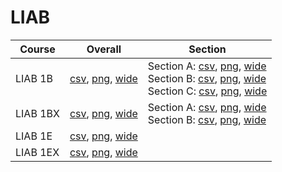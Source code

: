 # LIAB

| Course | Overall | Section |
| ------ | ------- | ------- |
| LIAB 1B | [csv](https://github.com/UCSD-Historical-Enrollment-Data/2023Winter/blob/main/overall/LIAB%201B.csv), [png](https://raw.githubusercontent.com/UCSD-Historical-Enrollment-Data/2023Winter/main/plot_overall/LIAB%201B.png), [wide](https://raw.githubusercontent.com/UCSD-Historical-Enrollment-Data/2023Winter/main/plot_overall_wide/LIAB%201B.png) | Section A: [csv](https://github.com/UCSD-Historical-Enrollment-Data/2023Winter/blob/main/section/LIAB%201B_A.csv), [png](https://raw.githubusercontent.com/UCSD-Historical-Enrollment-Data/2023Winter/main/plot_section/LIAB%201B_A.png), [wide](https://raw.githubusercontent.com/UCSD-Historical-Enrollment-Data/2023Winter/main/plot_section_wide/LIAB%201B_A.png)<br>Section B: [csv](https://github.com/UCSD-Historical-Enrollment-Data/2023Winter/blob/main/section/LIAB%201B_B.csv), [png](https://raw.githubusercontent.com/UCSD-Historical-Enrollment-Data/2023Winter/main/plot_section/LIAB%201B_B.png), [wide](https://raw.githubusercontent.com/UCSD-Historical-Enrollment-Data/2023Winter/main/plot_section_wide/LIAB%201B_B.png)<br>Section C: [csv](https://github.com/UCSD-Historical-Enrollment-Data/2023Winter/blob/main/section/LIAB%201B_C.csv), [png](https://raw.githubusercontent.com/UCSD-Historical-Enrollment-Data/2023Winter/main/plot_section/LIAB%201B_C.png), [wide](https://raw.githubusercontent.com/UCSD-Historical-Enrollment-Data/2023Winter/main/plot_section_wide/LIAB%201B_C.png) |
| LIAB 1BX | [csv](https://github.com/UCSD-Historical-Enrollment-Data/2023Winter/blob/main/overall/LIAB%201BX.csv), [png](https://raw.githubusercontent.com/UCSD-Historical-Enrollment-Data/2023Winter/main/plot_overall/LIAB%201BX.png), [wide](https://raw.githubusercontent.com/UCSD-Historical-Enrollment-Data/2023Winter/main/plot_overall_wide/LIAB%201BX.png) | Section A: [csv](https://github.com/UCSD-Historical-Enrollment-Data/2023Winter/blob/main/section/LIAB%201BX_A.csv), [png](https://raw.githubusercontent.com/UCSD-Historical-Enrollment-Data/2023Winter/main/plot_section/LIAB%201BX_A.png), [wide](https://raw.githubusercontent.com/UCSD-Historical-Enrollment-Data/2023Winter/main/plot_section_wide/LIAB%201BX_A.png)<br>Section B: [csv](https://github.com/UCSD-Historical-Enrollment-Data/2023Winter/blob/main/section/LIAB%201BX_B.csv), [png](https://raw.githubusercontent.com/UCSD-Historical-Enrollment-Data/2023Winter/main/plot_section/LIAB%201BX_B.png), [wide](https://raw.githubusercontent.com/UCSD-Historical-Enrollment-Data/2023Winter/main/plot_section_wide/LIAB%201BX_B.png) |
| LIAB 1E | [csv](https://github.com/UCSD-Historical-Enrollment-Data/2023Winter/blob/main/overall/LIAB%201E.csv), [png](https://raw.githubusercontent.com/UCSD-Historical-Enrollment-Data/2023Winter/main/plot_overall/LIAB%201E.png), [wide](https://raw.githubusercontent.com/UCSD-Historical-Enrollment-Data/2023Winter/main/plot_overall_wide/LIAB%201E.png) |  |
| LIAB 1EX | [csv](https://github.com/UCSD-Historical-Enrollment-Data/2023Winter/blob/main/overall/LIAB%201EX.csv), [png](https://raw.githubusercontent.com/UCSD-Historical-Enrollment-Data/2023Winter/main/plot_overall/LIAB%201EX.png), [wide](https://raw.githubusercontent.com/UCSD-Historical-Enrollment-Data/2023Winter/main/plot_overall_wide/LIAB%201EX.png) |  |
